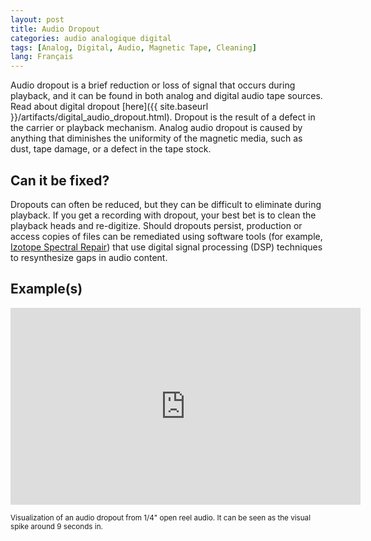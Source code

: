 ```yaml
---
layout: post
title: Audio Dropout
categories: audio analogique digital
tags: [Analog, Digital, Audio, Magnetic Tape, Cleaning]
lang: Français
---
```


Audio dropout is a brief reduction or loss of signal that occurs during playback, and it can be found in both analog and digital audio tape sources. Read about digital dropout [here]({{ site.baseurl }}/artifacts/digital_audio_dropout.html). Dropout is the result of a defect in the carrier or playback mechanism. Analog audio dropout is caused by anything that diminishes the uniformity of the magnetic media, such as dust, tape damage, or a defect in the tape stock.

## Can it be fixed?

Dropouts can often be reduced, but they can be difficult to eliminate during playback. If you get a recording with dropout, your best bet is to clean the playback heads and re-digitize. Should dropouts persist, production or access copies of files can be remediated using software tools (for example, [Izotope Spectral Repair](http://help.izotope.com/docs/rx/pages/userguide_spectralrepair.htm)) that use digital signal processing (DSP) techniques to resynthesize gaps in audio content.

## Example(s)

<iframe src="https://archive.org/embed/AVAAAudioDropout" width="560" height="315" frameborder="0" webkitallowfullscreen="true" mozallowfullscreen="true" allowfullscreen></iframe>

<sub>Visualization of an audio dropout from 1/4" open reel audio. It can be seen as the visual spike around 9 seconds in. </sub>
